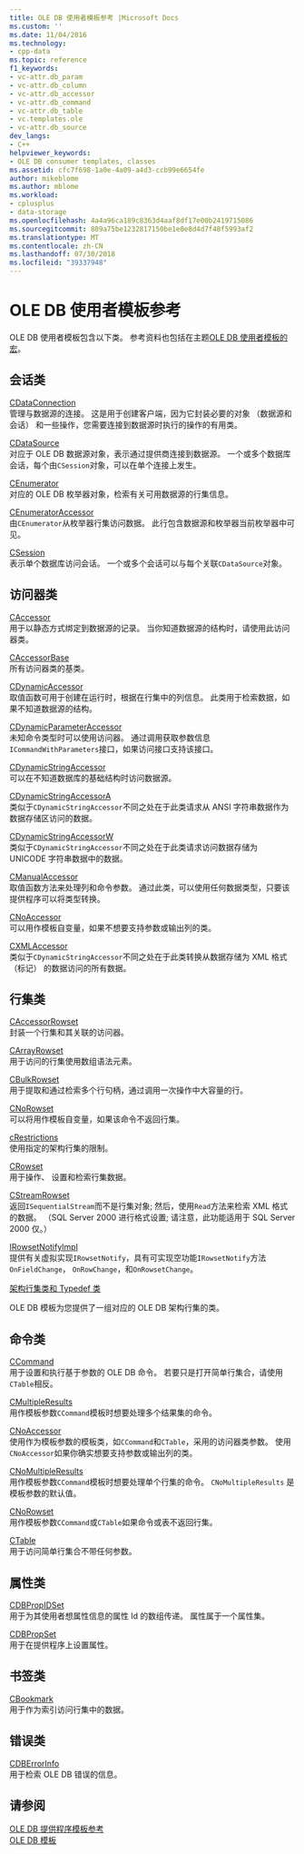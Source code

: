 ```yaml
---
title: OLE DB 使用者模板参考 |Microsoft Docs
ms.custom: ''
ms.date: 11/04/2016
ms.technology:
- cpp-data
ms.topic: reference
f1_keywords:
- vc-attr.db_param
- vc-attr.db_column
- vc-attr.db_accessor
- vc-attr.db_command
- vc-attr.db_table
- vc.templates.ole
- vc-attr.db_source
dev_langs:
- C++
helpviewer_keywords:
- OLE DB consumer templates, classes
ms.assetid: cfc7f698-1a0e-4a09-a4d3-ccb99e6654fe
author: mikeblome
ms.author: mblome
ms.workload:
- cplusplus
- data-storage
ms.openlocfilehash: 4a4a96ca189c8363d4aaf8df17e00b2419715086
ms.sourcegitcommit: 889a75be1232817150be1e0e8d4d7f48f5993af2
ms.translationtype: MT
ms.contentlocale: zh-CN
ms.lasthandoff: 07/30/2018
ms.locfileid: "39337948"
---
```

# <a name="ole-db-consumer-templates-reference"></a>OLE DB 使用者模板参考
OLE DB 使用者模板包含以下类。 参考资料也包括在主题[OLE DB 使用者模板的宏](../../data/oledb/macros-and-global-functions-for-ole-db-consumer-templates.md)。  
  
## <a name="session-classes"></a>会话类  
 [CDataConnection](../../data/oledb/cdataconnection-class.md)  
 管理与数据源的连接。 这是用于创建客户端，因为它封装必要的对象 （数据源和会话） 和一些操作，您需要连接到数据源时执行的操作的有用类。  
  
 [CDataSource](../../data/oledb/cdatasource-class.md)  
 对应于 OLE DB 数据源对象，表示通过提供商连接到数据源。 一个或多个数据库会话，每个由`CSession`对象，可以在单个连接上发生。  
  
 [CEnumerator](../../data/oledb/cenumerator-class.md)  
 对应的 OLE DB 枚举器对象，检索有关可用数据源的行集信息。  
  
 [CEnumeratorAccessor](../../data/oledb/cenumeratoraccessor-class.md)  
 由`CEnumerator`从枚举器行集访问数据。 此行包含数据源和枚举器当前枚举器中可见。  
  
 [CSession](../../data/oledb/csession-class.md)  
 表示单个数据库访问会话。 一个或多个会话可以与每个关联`CDataSource`对象。  
  
## <a name="accessor-classes"></a>访问器类  
 [CAccessor](../../data/oledb/caccessor-class.md)  
 用于以静态方式绑定到数据源的记录。 当你知道数据源的结构时，请使用此访问器类。  
  
 [CAccessorBase](../../data/oledb/caccessorbase-class.md)  
 所有访问器类的基类。  
  
 [CDynamicAccessor](../../data/oledb/cdynamicaccessor-class.md)  
 取值函数可用于创建在运行时，根据在行集中的列信息。 此类用于检索数据，如果不知道数据源的结构。  
  
 [CDynamicParameterAccessor](../../data/oledb/cdynamicparameteraccessor-class.md)  
 未知命令类型时可以使用访问器。 通过调用获取参数信息`ICommandWithParameters`接口，如果访问接口支持该接口。  
  
 [CDynamicStringAccessor](../../data/oledb/cdynamicstringaccessor-class.md)  
 可以在不知道数据库的基础结构时访问数据源。  
  
 [CDynamicStringAccessorA](../../data/oledb/cdynamicstringaccessora-class.md)  
 类似于`CDynamicStringAccessor`不同之处在于此类请求从 ANSI 字符串数据作为数据存储区访问的数据。  
  
 [CDynamicStringAccessorW](../../data/oledb/cdynamicstringaccessorw-class.md)  
 类似于`CDynamicStringAccessor`不同之处在于此类请求访问数据存储为 UNICODE 字符串数据中的数据。  
  
 [CManualAccessor](../../data/oledb/cmanualaccessor-class.md)  
 取值函数方法来处理列和命令参数。 通过此类，可以使用任何数据类型，只要该提供程序可以将类型转换。  
  
 [CNoAccessor](../../data/oledb/cnoaccessor-class.md)  
 可以用作模板自变量，如果不想要支持参数或输出列的类。  
  
 [CXMLAccessor](../../data/oledb/cxmlaccessor-class.md)  
 类似于`CDynamicStringAccessor`不同之处在于此类转换从数据存储为 XML 格式 （标记） 的数据访问的所有数据。  
  
## <a name="rowset-classes"></a>行集类  
 [CAccessorRowset](../../data/oledb/caccessorrowset-class.md)  
 封装一个行集和其关联的访问器。  
  
 [CArrayRowset](../../data/oledb/carrayrowset-class.md)  
 用于访问的行集使用数组语法元素。  
  
 [CBulkRowset](../../data/oledb/cbulkrowset-class.md)  
 用于提取和通过检索多个行句柄，通过调用一次操作中大容量的行。  
  
 [CNoRowset](../../data/oledb/cnorowset-class.md)  
 可以将用作模板自变量，如果该命令不返回行集。  
  
 [cRestrictions](../../data/oledb/crestrictions-class.md)  
 使用指定的架构行集的限制。  
  
 [CRowset](../../data/oledb/crowset-class.md)  
 用于操作、 设置和检索行集数据。  
  
 [CStreamRowset](../../data/oledb/cstreamrowset-class.md)  
 返回`ISequentialStream`而不是行集对象; 然后，使用`Read`方法来检索 XML 格式的数据。 （SQL Server 2000 进行格式设置; 请注意，此功能适用于 SQL Server 2000 仅。）  
  
 [IRowsetNotifyImpl](../../data/oledb/irowsetnotifyimpl-class.md)  
 提供有关虚拟实现`IRowsetNotify`，具有可实现空功能`IRowsetNotify`方法`OnFieldChange`， `OnRowChange`，和`OnRowsetChange`。  
  
 [架构行集类和 Typedef 类](../../data/oledb/schema-rowset-classes-and-typedef-classes.md)  
  
 OLE DB 模板为您提供了一组对应的 OLE DB 架构行集的类。  
  
## <a name="command-classes"></a>命令类  
 [CCommand](../../data/oledb/ccommand-class.md)  
 用于设置和执行基于参数的 OLE DB 命令。 若要只是打开简单行集合，请使用`CTable`相反。  
  
 [CMultipleResults](../../data/oledb/cmultipleresults-class.md)  
 用作模板参数`CCommand`模板时想要处理多个结果集的命令。  
  
 [CNoAccessor](../../data/oledb/cnoaccessor-class.md)  
 使用作为模板参数的模板类，如`CCommand`和`CTable`，采用的访问器类参数。 使用`CNoAccessor`如果你确实想要支持参数或输出列的类。  
  
 [CNoMultipleResults](../../data/oledb/cnomultipleresults-class.md)  
 用作模板参数`CCommand`模板时想要处理单个行集的命令。 `CNoMultipleResults` 是模板参数的默认值。  
  
 [CNoRowset](../../data/oledb/cnorowset-class.md)  
 用作模板参数`CCommand`或`CTable`如果命令或表不返回行集。  
  
 [CTable](../../data/oledb/ctable-class.md)  
 用于访问简单行集合不带任何参数。  
  
## <a name="property-classes"></a>属性类  
 [CDBPropIDSet](../../data/oledb/cdbpropidset-class.md)  
 用于为其使用者想属性信息的属性 Id 的数组传递。 属性属于一个属性集。  
  
 [CDBPropSet](../../data/oledb/cdbpropset-class.md)  
 用于在提供程序上设置属性。  
  
## <a name="bookmark-class"></a>书签类  
 [CBookmark](../../data/oledb/cbookmark-class.md)  
 用于作为索引访问行集中的数据。  
  
## <a name="error-class"></a>错误类  
 [CDBErrorInfo](../../data/oledb/cdberrorinfo-class.md)  
 用于检索 OLE DB 错误的信息。  
  
## <a name="see-also"></a>请参阅  
 [OLE DB 提供程序模板参考](../../data/oledb/ole-db-provider-templates-reference.md)   
 [OLE DB 模板](../../data/oledb/ole-db-templates.md)